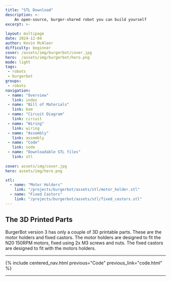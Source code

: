 ```yaml
---
title: "STL Download"
description: >-
    An open-source, burger-shared robot you can build yourself
excerpt: >-
    
layout: multipage
date: 2024-12-04
author: Kevin McAleer
difficulty: beginner
cover: /assets/img/burgerbot/cover.jpg
hero:  /assets/img/burgerbot/hero.png
mode: light
tags:
 - robots
 - burgerbot
groups:
 - robots
navigation:
 - name: "Overview"
   link: index
 - name: "Bill of Materials"
   link: bom
 - name: "Circuit Diagram"
   link: circuit
 - name: "Wiring"
   link: wiring
 - name: "Assembly"
   link: assembly
 - name: "Code"
   link: code
 - name: "Downloadable STL files"
   link: stl
   
cover: assets/img/cover.jpg
hero: assets/img/hero.png

stl:
  - name: "Motor Holders"
    link: "/projects/burgerbot/assets/stl/motor_holder.stl"
  - name: "Fixed Castors"
    link: "/projects/burgerbot/assets/stl/fixed_castors.stl"
---
```


## The 3D Printed Parts

BurgerBot version 3 has only a couple of 3D printable parts. These are the motor holders and fixed castors. The motor holders are designed to fit the N20 150RPM motors, fixed using 2x M3 screws and nuts. The fixed castors are designed to fit with the motors holders.

---

{% include centered_nav.html previous="Code" previous_link="code.html" %}

---
